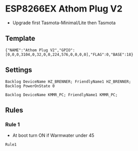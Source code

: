 # ESP8266EX Athom Plug V2
- Upgrade first Tasmota-Minimal/Lite then Tasmota
## Template
```
{"NAME":"Athom Plug V2","GPIO":[0,0,0,3104,0,32,0,0,224,576,0,0,0,0],"FLAG":0,"BASE":18}
```
## Settings
```
Backlog DeviceName HZ_BRENNER; FriendlyName1 HZ_BRENNER; 
Backlog PowerOnState 0
```
```
Backlog DeviceName KMMR_PC; FriendlyName1 KMMR_PC; 
```
## Rules
### Rule 1
- At boot turn ON if Warmwater under 45
```
Rule1

```
